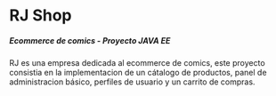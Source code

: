 # RJ Shop
##### Ecommerce de comics - Proyecto JAVA EE

RJ es una empresa dedicada al ecommerce de comics, este proyecto consistia en la implementacion de un cátalogo de productos, panel de administracion básico, perfiles de usuario y un carrito de compras.
